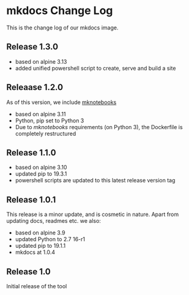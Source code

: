 # mkdocs Change Log

This is the change log of our mkdocs image.

## Release 1.3.0

* based on alpine 3.13
* added unified powershell script to create, serve and build a site

## Releaase 1.2.0

As of this version, we include [mknotebooks](https://pypi.org/project/mknotebooks/)

* based on alpine 3.11
* Python, pip set to Python 3
* Due to *mknotebooks* requirements (on Python 3), the Dockerfile is completely restructured

## Release 1.1.0

* based on alpine 3.10
* updated pip to 19.3.1
* powershell scripts are updated to this latest release version tag

## Release 1.0.1

This release is a minor update, and is cosmetic in nature. Apart from updating docs, readmes etc. we also:

* based on alpine 3.9
* updated Python to 2.7 16-r1
* updated pip to 19.1.1
* mkdocs at 1.0.4

## Release 1.0

Initial release of the tool
